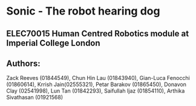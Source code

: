 # Sonic - The robot hearing dog

## ELEC70015 Human Centred Robotics module at Imperial College London

## Authors: 
Zack Reeves (01844549), Chun Hin Lau (01843940), Gian-Luca Fenocchi (01860614),
Krrish Jain(02555321), Petar Barakov (01865450), Donavon Clay (02541998),
Lun Tan (01842293), Saifullah Ijaz (01854110), Arthika Sivathasan (01921568)